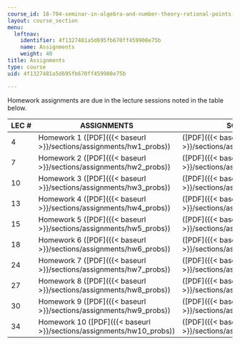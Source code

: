 ```yaml
---
course_id: 18-704-seminar-in-algebra-and-number-theory-rational-points-on-elliptic-curves-fall-2004
layout: course_section
menu:
  leftnav:
    identifier: 4f1327481a5d695fb670ff459908e75b
    name: Assignments
    weight: 40
title: Assignments
type: course
uid: 4f1327481a5d695fb670ff459908e75b

---
```


Homework assignments are due in the lecture sessions noted in the table below.

| LEC # | ASSIGNMENTS | SOLUTIONS |
| --- | --- | --- |
| 4 | Homework 1 ([PDF]({{< baseurl >}}/sections/assignments/hw1_probs)) | ([PDF]({{< baseurl >}}/sections/assignments/hw1_sols)) |
| 7 | Homework 2 ([PDF]({{< baseurl >}}/sections/assignments/hw2_probs)) | ([PDF]({{< baseurl >}}/sections/assignments/hw2_sols)) |
| 10 | Homework 3 ([PDF]({{< baseurl >}}/sections/assignments/hw3_probs)) | ([PDF]({{< baseurl >}}/sections/assignments/hw3_sols)) |
| 13 | Homework 4 ([PDF]({{< baseurl >}}/sections/assignments/hw4_probs)) | ([PDF]({{< baseurl >}}/sections/assignments/hw4_sols)) |
| 15 | Homework 5 ([PDF]({{< baseurl >}}/sections/assignments/hw5_probs)) | ([PDF]({{< baseurl >}}/sections/assignments/hw5_sols)) |
| 18 | Homework 6 ([PDF]({{< baseurl >}}/sections/assignments/hw6_probs)) | ([PDF]({{< baseurl >}}/sections/assignments/hw6_sols)) |
| 24 | Homework 7 ([PDF]({{< baseurl >}}/sections/assignments/hw7_probs)) | ([PDF]({{< baseurl >}}/sections/assignments/hw7_sols)) |
| 27 | Homework 8 ([PDF]({{< baseurl >}}/sections/assignments/hw8_probs)) | ([PDF]({{< baseurl >}}/sections/assignments/hw8_sols)) |
| 30 | Homework 9 ([PDF]({{< baseurl >}}/sections/assignments/hw9_probs)) | ([PDF]({{< baseurl >}}/sections/assignments/hw9_sols)) |
| 34 | Homework 10 ([PDF]({{< baseurl >}}/sections/assignments/hw10_probs)) | ([PDF]({{< baseurl >}}/sections/assignments/hw10_sols))